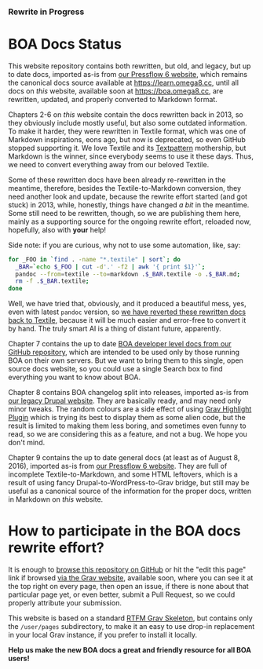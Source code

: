### Rewrite in Progress

# BOA Docs Status

This website repository contains both rewritten, but old, and legacy,
but up to date docs, imported as-is from [our Pressflow 6 website](https://learn.omega8.cc),
which remains the canonical docs source available at https://learn.omega8.cc,
until all docs on _this_ website, available soon at https://boa.omega8.cc,
are rewritten, updated, and properly converted to Markdown format.

Chapters 2-6 on _this_ website contain the docs rewritten back in 2013,
so they obviously include mostly useful, but also some outdated information.
To make it harder, they were rewritten in Textile format, which was one of
Markdown inspirations, eons ago, but now is deprecated, so even GitHub stopped
supporting it. We love Textile and its [Textpattern](http://textpattern.com)
mothership, but Markdown is the winner, since everybody seems to use it
these days. Thus, we need to convert everything away from our beloved Textile.

Some of these rewritten docs have been already re-rewritten in the meantime,
therefore, besides the Textile-to-Markdown conversion, they need another look
and update, because the rewrite effort started (and got stuck) in 2013, while,
honestly, things have changed _a bit_ in the meantime. Some still need to be
rewritten, though, so we are publishing them here, mainly as a supporting source
for the ongoing rewrite effort, reloaded now, hopefully, also with **your** help!

Side note: if you are curious, why not to use some automation, like, say:

```bash
for _FOO in `find . -name "*.textile" | sort`; do
  _BAR=`echo $_FOO | cut -d'.' -f2 | awk '{ print $1}'`;
  pandoc --from=textile --to=markdown .$_BAR.textile -o .$_BAR.md;
  rm -f .$_BAR.textile;
done
```

Well, we have tried that, obviously, and it produced a beautiful mess, yes,
even with latest `pandoc` version, so [we have reverted these rewritten docs
back to Textile](https://github.com/omega8cc/pages_rtfm/commit/ebf577bdf69f3ea2a2188ac2edfbd4c8caad2e98),
because it will be much easier and error-free to convert it by hand.
The truly smart AI is a thing of distant future, apparently.

Chapter 7 contains the up to date [BOA developer level docs from our GitHub
repository](https://github.com/omega8cc/boa), which are intended to be used
only by those running BOA on their own servers. But we want to bring them
to this single, open source docs website, so you could use a single Search box
to find everything you want to know about BOA.

Chapter 8 contains BOA changelog split into releases, imported as-is from
[our legacy Drupal website](https://learn.omega8.cc/updates). They are basically
ready, and may need only minor tweaks. The random colours are a side effect of
using [Grav Highlight Plugin](https://github.com/getgrav/grav-plugin-highlight)
which is trying its best to display them as some alien code, but the result
is limited to making them less boring, and sometimes even funny to read,
so we are considering this as a feature, and not a bug. We hope you don't mind.

Chapter 9 contains the up to date general docs (at least as of August 8, 2016),
imported as-is from [our Pressflow 6 website](https://learn.omega8.cc).
They are full of incomplete Textile-to-Markdown, and some HTML leftovers,
which is a result of using fancy Drupal-to-WordPress-to-Grav bridge, but still
may be useful as a canonical source of the information for the proper docs,
written in Markdown on _this_ website.

# How to participate in the BOA docs rewrite effort?

It is enough to [browse this repository on GitHub](https://github.com/omega8cc/pages_rtfm)
or hit the "edit this page" link if browsed [via the Grav website](https://boa.omega8.cc),
available soon, where you can see it at the top right on every page,
then open an issue, if there is none about that particular page yet, or even
better, submit a Pull Request, so we could properly attribute your submission.

This website is based on a standard [RTFM Grav Skeleton](https://github.com/getgrav/grav-skeleton-rtfm-site),
but contains only the `/user/pages` subdirectory, to make it an easy to use
drop-in replacement in your local Grav instance, if you prefer to install it
locally.

**Help us make the new BOA docs a great and friendly resource for all BOA users!**
